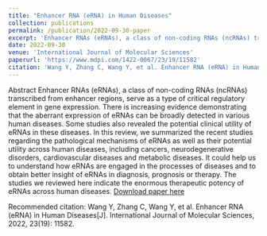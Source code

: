 ```yaml
---
title: "Enhancer RNA (eRNA) in Human Diseases"
collection: publications
permalink: /publication/2022-09-30-paper
excerpt: 'Enhancer RNAs (eRNAs), a class of non-coding RNAs (ncRNAs) transcribed from enhancer regions, serve as a type of critical regulatory element in gene expression. There is increasing evidence demonstrating that the aberrant expression of eRNAs can be broadly detected in various human diseases. Some studies also revealed the potential clinical utility of eRNAs in these diseases. In this review, we summarized the recent studies regarding the pathological mechanisms of eRNAs as well as their potential utility across human diseases, including cancers, neurodegenerative disorders, cardiovascular diseases and metabolic diseases...'
date: 2022-09-30
venue: 'International Journal of Molecular Sciences'
paperurl: 'https://www.mdpi.com/1422-0067/23/19/11582'
citation: 'Wang Y, Zhang C, Wang Y, et al. Enhancer RNA (eRNA) in Human Diseases[J]. International Journal of Molecular Sciences, 2022, 23(19): 11582.'
---
```

Abstract
Enhancer RNAs (eRNAs), a class of non-coding RNAs (ncRNAs) transcribed from enhancer regions, serve as a type of critical regulatory element in gene expression. There is increasing evidence demonstrating that the aberrant expression of eRNAs can be broadly detected in various human diseases. Some studies also revealed the potential clinical utility of eRNAs in these diseases. In this review, we summarized the recent studies regarding the pathological mechanisms of eRNAs as well as their potential utility across human diseases, including cancers, neurodegenerative disorders, cardiovascular diseases and metabolic diseases. It could help us to understand how eRNAs are engaged in the processes of diseases and to obtain better insight of eRNAs in diagnosis, prognosis or therapy. The studies we reviewed here indicate the enormous therapeutic potency of eRNAs across human diseases.
[Download paper here](https://www.mdpi.com/1422-0067/23/19/11582/pdf?version=1664541413)

Recommended citation: Wang Y, Zhang C, Wang Y, et al. Enhancer RNA (eRNA) in Human Diseases[J]. International Journal of Molecular Sciences, 2022, 23(19): 11582.
